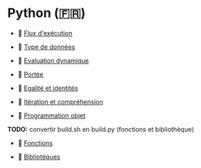 # Python (🇫🇷)

 - 📖 [Flux d'exécution](https://github.com/boisgera/python-fr/cours/flux-d-exécution/index.html)

 - 📖 [Type de données](https://github.com/boisgera/python-fr/cours/type-de-données/index.html)

 - 📖 [Evaluation dynamique](https://github.com/boisgera/python-fr/cours/évaluation-dynamique/index.html)

 - 📖 [Portée](https://github.com/boisgera/python-fr/cours/portée/index.html)

 - 📖 [Egalité et identités](https://github.com/boisgera/python-fr/cours/égalité-et-identité/index.html)
 
 - 📖 [Itération et compréhension](https://github.com/boisgera/python-fr/cours/itération-et-compréhension/index.html)

 - 📖 [Programmation objet](https://github.com/boisgera/python-fr/cours/programmation-objet/index.html)

 **TODO:** convertir build.sh en build.py (fonctions et bibliothèque)

 - 📖 [Fonctions](https://github.com/boisgera/python-fr/cours/fonctions/index.html)

 - 📖 [Bibliotèques](https://github.com/boisgera/python-fr/cours/bibliothèque/index.html)